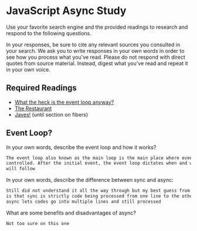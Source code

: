 # JavaScript Async Study

Use your favorite search engine and the provided readings to research and
respond to the following questions.

In your responses, be sure to cite any relevant sources you consulted in your
search. We ask you to write responses in your own words in order to see how you
process what you've read. Please do not respond with direct quotes from source
material. Instead, digest what you've read and repeat it in your own voice.

## Required Readings

-   [What the heck is the event loop anyway?](https://www.youtube.com/watch?v=8aGhZQkoFbQ)
-   [The Restaurant](https://www.codeschool.com/blog/2014/10/30/understanding-node-js/)
-   [Javes!](https://www.discovermeteor.com/blog/understanding-sync-async-javascript-node/) (until section on fibers)

## Event Loop?

In your own words, describe the event loop and how it works?

```md
The event loop also known as the main loop is the main place where events are
controlled. After the initial event, the event loop dictates when and what events
will follow
```

In your own words, describe the difference between sync and async:

```md
Still did not understand it all the way through but my best guess from the readings
is that sync is strictly code being processed from one line to the other while
async lets codes go into multiple lines and still processed
```

What are some benefits and disadvantages of async?

```md
Not too sure on this one
```

